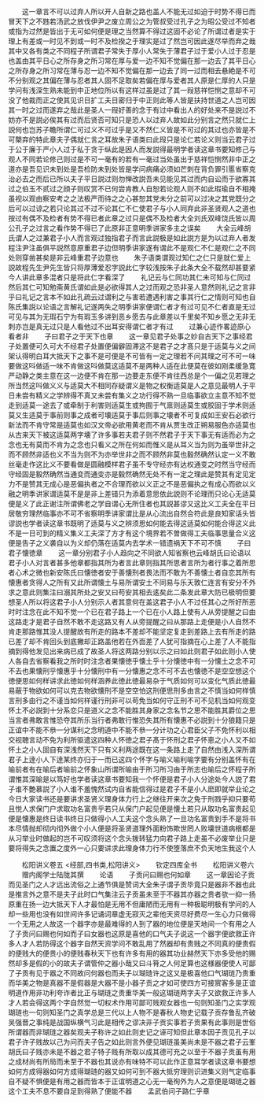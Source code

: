 <!-- { "loadSidebar": true } -->
　　这一章言不可以过弃人所以开人自新之路也盖人不能无过如迫于时势不得已而冒天下之不韪若汤武之放伐伊尹之废立周公之为管叔受过孔子之为昭公受过不知者或指为过然是皆出于无可如何便是理之当然算不得过这固不必论了所谓过者是实于理上有差或一时见不到或一时不及检揆之于理实是过了然岂可因此遂尽举而弃之哉其中又各有类之不同程子所谓君子常失于厚小人常失于薄君子过于爱小人过于忍是也盖由其平日心之所存身之所习常在厚与爱一边不知不觉偏在那一边去了其平日心之所存身之所习常在薄与忍一边不知不觉偏在那一边去了同一过而相去悬絶是不可不分别观之其偏在薄与忍者其人固不足取矣若偏在厚与爱者其人原是仁厚的人只是学问有浅深生熟未能到中正地位所以有这样过虽是过了其一叚慈祥恺恻之意却不可没了他裁而正之使其见识日扩工夫日密归于中正则此等人皆是扶持世道之人岂可因其一时之过而遂弃之哉此是圣人一叚好善的念于有过中看出人的好处来不是説过不妨亦不是説必俟其有过而后贤否可知只是恐人以过弃人故如此分别言之然只就仁上説何也岂苏子瞻所谓仁可过义不可过乎是又不然仁义皆是不可过的其过也亦皆是不可槩弃的特此章夫子偶就仁言之耳故朱子语类曰此叚只是论仁若论义则当云君子过于公于廉于严小人过于私于贪于纵此是因人而发説得最明学者读这章书要知修己与观人不同若论修己则过是不可一毫有的若有一毫过当处虽出于慈祥恺恻然非中正之道亦是吾见识未到处是吾检防未到处皆是学问病痛必须如芒刺在背负罪引慝省察克治必去之而后已所以夫子平日説过则勿惮改説吾未见能见其过而内自讼而于欲寡其过之伯玉不贰过之顔子则叹赏不已何尝肯教人自恕若论观人则不如此瑕瑜自不相掩虽视以观由察安考之之法极严而待之之心甚恕其党未分之前可以过决之其党既分之后可以过谅之若只论其过不过不论其仁不仁使君子与小人同弃此非圣贤观人之道也按过有偶不及检者有势不得已者此章之过只是偶不及检者大全刘氏双峰饶氏皆以周公孔子之过言之看作势不得已了此原非正意明季讲家多主之误矣
　　大全云峰胡氏谓人之过兼君子小人而言观过独指君子而言此説极是如此説方是为以过弃人者发程注尹注虽俱平説然意原重君子边但明季讲家遂有谓此不是观仁不仁是观仁之不同处则穿凿甚矣是非云峰重君子边意也
　　朱子语类谓观过知仁之仁只是就仁爱上説故程先生尹先生皆只将厚薄爱忍字説此仁字较浅按朱子此条大全不载然却甚要紧今人讲此章多混者只是将此仁字看深了
　　礼记云与仁同功其仁未可知与仁同过然后其仁可知勉斋黄氏谓如此是必欲得其人之过而观之恐非圣人意然则礼记之言非乎曰礼记之言本不如此孔疏云过谓利之与害若遭遇利害之事其行仁之情则可知也自陈氏集説以论语之言解礼记遂两失之明季讲家便谓仁者才有过可见不仁者直是无过可见与其为无瑕石宁为有瑕玉多讲到恶乡愿去与此章差以千里矣不知乡愿之无非无刺亦岂是真无过只是人看他过不出耳安得谓仁者才有过
　　过兼心迹作畧迹原心看者非
　　子曰君子之于天下也章
　　这一章见君子处事之妙自古天下之事经君子处置便可久可大不经君子处置便偏僻固滞这不是君子之才髙只是于适莫与义之间架认得明白耳大抵天下之事不是可便是不可皆有一定之理若不问其理之可不可一味要做这呌做适一味不肯做这呌做莫这适莫不是两种人适在此便莫在彼如刚柔缓急寛严动静之类主意在这一边便不肯在那一边要走东便不肯往西总是个一偏之见若理之所当然这呌做义义与适莫大不相同存疑谓义是物之权衡适莫是人之意见最明人于平日未尝有精义之学辨得不真又未尝有集义之功行得不熟一旦临事欲立主意不知不觉走到适莫一途去了或牵制于利害则适莫生或拘囿于气禀则适莫生或胶固于学术则适莫又生适莫于事前则事之成者可壊适莫于事后则事之壊者不可复成如王安石必欲行新法而不肯守常是适莫也如汉文帝必欲用黄老而不肯从贾生改正朔易服色亦适莫也从古来天下被这适莫两字壊了许多事若夫君子则不然君子于天下事无有适而必为之念也无有莫而不肯为之念也只看义之所在何如而惟义是从耳义当为则为虽举世非之而不顾然非适也义不当为则不为亦举世非之而不顾然非莫也毅然确然认定一义不敢丝毫走作这比义不要看做是圆融模样君子虽不专守经亦有达权通变之时然当守经而守经固是毅然确然当通变而通变亦是毅然确然无处不有一定之理此是赞其有定见定力不是赞其无成心是恶偏执者之不合理而欲以义正之不是恶偏执之有成心而欲以义融之明季讲家谓适莫不是是非上差错只为添着意思依此説则不论理而只论心无适莫便是义了此正谢注所谓佛老之学自谓心无所住者也其説甚谬又这比义工夫全在平日居敬穷理然临事亦不可不省察明季讲家谓比是从心流出自然合符此是良知家话头皆谬説也学者读这章书既明了适莫与义之辨须思如何能去得这适莫如何能合得这义此不是一日可到的精义集义工夫深了方才有这个境界若不曽做得工夫临事思量合义这便是告子之义袭自以为义却仍落在适莫内去学术一错遗祸天下不可不慎
　　子曰君子懐徳章
　　这一章分别君子小人趋向之不同欲人知省察也云峰胡氏曰论语以君子小人对言者甚多他章都指其所为者言此章则指其所思者言所为者行事之着所思者心术之微也新安陈氏曰懐徳者安于善懐刑者畏法而不敢为不善懐土者自恋其所有懐惠者贪得人之所有又此所谓懐土与易所谓安土不同易与乐天敦仁连言有安分不外求之意此则集注曰溺其所处之安又曰苟安其相去逺矣此二条发此章大防已极明但要想圣人所以将这君子小人分别示人者其意何在盖这君子小人不过任其心之所好所恶时时注念在此不知不觉一个已在君子路上一个已在小人路上使有人从旁提醒之曰由这路走才是君子自然不敢不走这路又有人从旁提醒之曰从那路上走便是小人自然不肯走那路惟其没人提醒故有所走的路本不差却不能坚定复走到差路上去有所走的路已差了却不肯回头到底撇却正路盖他若在外靣差了人犹可指摘在心上差了人不能指摘到得他发见出来病已成了故圣人将这两路分别以示之曰如此则君子如此则小人使人各自去省察看我之所时时注念者果懐徳乎懐土乎十分懐徳中有一分懐土之念不可不去也果懐刑乎懐惠乎十分懐刑中有一分懐惠之念不可不去也懐徳不是空空想这个徳便思如何样讲求此徳如何样涵养此徳此徳最易杂于气质如何可以变化气质此徳最易蔽于物欲如何可以克去物欲懐刑不是空空怕这刑便思刑多由言之不慎当如何样慎言刑多由行之不谨当如何样谨行刑非可以苟免当如何守正刑不可不见机当如何观变怀土不必説到十分系恋只是道义之念不能胜其身家之念名节之思不能胜其爵位之思当言者弗敢言惟恐夺其所乐当行者弗敢行惟恐失其所有懐惠不必説到十分狼籍只是正谊中不能不叅一分谋利之念明道中不能不叅一分计功之心君臣父子不免怀利以相交视聴言动不免为利所驱遣这四种人怀徳之君子髙于怀刑之君子怀恵之小人又不如怀土之小人固自有深浅然天下只有义利两途既在这一条路上走了自然由浅入深所谓君子上逹小人下逹某终亦归于一而已这四个怀字与喻义喻利喻字要有分别盖怀有在喻前者有在喻后者喻前之怀象山所谓所喻由于所习所习由于所志也喻后之怀程子所谓惟其深喻是以笃好也学者读这章书要知我一个怀便是君子小人分途处今人説了君子谁不艶慕説了小人谁不羞愧然试内自省能信得过是君子不是小人麽即就举业论之今日大家读书还是要讲求圣贤义理身体力行上之继往开来次之免于刑戮乎抑只要苟且悦人求保门户求取功名富贵乎若只从保门户起见便是懐土若只从取功名富贵起见便是懐惠是终日读书终日只做得小人工夫这个念头熟了一旦功名富贵到手不是将书本尽情抛却彻内彻外做个小人便是将圣贤道理外面粉饰欺世罔人败壊世道病根都是从习举业时做起的岂不可叹须将这个念头拨转猛力向君子路上走虽不必废举业只是要将得失之念置之度外一心只要讲求此理身体力行不使堕落庶不负天地生我这个人



　　松阳讲义卷五
<经部,四书类,松阳讲义>
　　钦定四库全书
　　松阳讲义卷六
　　赠内阁学士陆陇其撰
　　论语
　　子贡问曰赐也何如章
　　这一章因论子贡而见圣门之人才远出流俗之上通节俱是赞词大全朱子谓子贡毕竟只是器非不器也此是推言外之意不是夫子此时口气集注云子贡虽未至于不器其亦器之贵者欤一抑一扬原重在扬一边大抵天下人才最怕是无用不但庸陋而无用有一种极聪明极有学问的人却一些用也没有如世间许多记诵词章虚无寂灭之辈他天资尽好费尽一生心力只做得一个无用之人故这一个器字亦是最难得的人到了器的地位便是天地间一个有用之人了子贡问曰赐也何如而子曰女器也这原是喜他的口气夫子说这一个器字便欲救正许多人才人若防得这个器字自然天资学问不敢乱用了然器却有贵贱之不同真的便贵假的便贱大的便贵小的便贱春秋天下也有许多有用的器其功业赫然天下亦多受他的赐然却多是假的小的故夫子谓管仲之器小哉又曰斗筲之人何足算也这様器便使人可鄙了子贡有见于器之不同故问何器也而夫子以瑚琏许之这又是极喜他口气瑚琏乃贵重而华美之物是真器不是假器是大器不是小器子贡之才如可使四方可接賔客多是正谊明道作用非功利夸诈者比正与瑚琏之贵重华美一般这瑚琏两字夫子又欲救正许多人才人若会得这两个字自然觉一切权术作用可鄙可贱观女器也一句则知圣门之实学观瑚琏也一句则知圣门之真学总是三代以上人物不是春秋人物史记载子贡存鲁乱齐破吴强晋之事纯是战国纵横气习此是相传之谬决非子贡实事若子贡果有此事则是世俗所谓器而非瑚琏之器矣观夫子称许之如此则史记之诬可知但此章本因子贡见孔子以君子许子贱故以己为问而夫子告之如此则言外便见瑚琏虽美尚未是不器之君子云峯胡氏曰子贱亦未是不器之君子特子贱有所取以成其德可充之以至于不器子贡虽有用之成材尚有所局而未至于不器也其说亦有味特不可以此作正意耳学者读这章书要想如何方成得器如何方成得瑚琏的器又如何可到不器大抵穷理则识进集义则气定临事自不疑不惧便是有用之器而皆本于正谊明道之心无一毫徇外为人之意便是瑚琏之器这个工夫不息不要自足到得熟了便能不器
　　孟武伯问子路仁乎章
